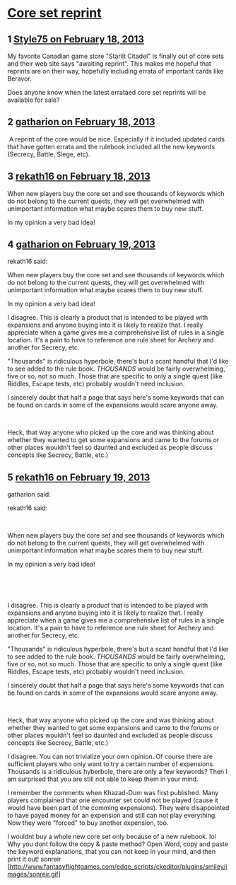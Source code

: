 # [Core set reprint](https://community.fantasyflightgames.com/topic/79442-core-set-reprint/)

## 1 [Style75 on February 18, 2013](https://community.fantasyflightgames.com/topic/79442-core-set-reprint/?do=findComment&comment=764126)

My favorite Canadian game store "Starlit Citadel" is finally out of core sets and their web site says "awaiting reprint". This makes me hopeful that reprints are on their way, hopefully including errata of important cards like Beravor.

Does anyone know when the latest errataed core set reprints will be available for sale?

## 2 [gatharion on February 18, 2013](https://community.fantasyflightgames.com/topic/79442-core-set-reprint/?do=findComment&comment=764167)

 A reprint of the core would be nice. Especially if it included updated cards that have gotten errata and the rulebook included all the new keywords (Secrecy, Battle, Siege, etc).

## 3 [rekath16 on February 18, 2013](https://community.fantasyflightgames.com/topic/79442-core-set-reprint/?do=findComment&comment=764343)

When new players buy the core set and see thousands of keywords which do not belong to the current quests, they will get overwhelmed with unimportant information what maybe scares them to buy new stuff.

In my opinion a very bad idea!

## 4 [gatharion on February 19, 2013](https://community.fantasyflightgames.com/topic/79442-core-set-reprint/?do=findComment&comment=764661)

rekath16 said:

When new players buy the core set and see thousands of keywords which do not belong to the current quests, they will get overwhelmed with unimportant information what maybe scares them to buy new stuff.

In my opinion a very bad idea!



I disagree. This is clearly a product that is intended to be played with expansions and anyone buying into it is likely to realize that. I really appreciate when a game gives me a comprehensive list of rules in a single location. It's a pain to have to reference one rule sheet for Archery and another for Secrecy, etc.

"Thousands" is ridiculous hyperbole, there's but a scant handful that I'd like to see added to the rule book. *THOUSANDS* would be fairly overwhelming, five or so, not so much. Those that are specific to only a single quest (like Riddles, Escape tests, etc) probably wouldn't need inclusion.

I sincerely doubt that half a page that says here's some keywords that can be found on cards in some of the expansions would scare anyone away.

 

Heck, that way anyone who picked up the core and was thinking about whether they wanted to get some expansions and came to the forums or other places wouldn't feel so daunted and excluded as people discuss concepts like Secrecy, Battle, etc.)

## 5 [rekath16 on February 19, 2013](https://community.fantasyflightgames.com/topic/79442-core-set-reprint/?do=findComment&comment=764699)

gatharion said:

rekath16 said:

 

When new players buy the core set and see thousands of keywords which do not belong to the current quests, they will get overwhelmed with unimportant information what maybe scares them to buy new stuff.

In my opinion a very bad idea!

 

 

I disagree. This is clearly a product that is intended to be played with expansions and anyone buying into it is likely to realize that. I really appreciate when a game gives me a comprehensive list of rules in a single location. It's a pain to have to reference one rule sheet for Archery and another for Secrecy, etc.

"Thousands" is ridiculous hyperbole, there's but a scant handful that I'd like to see added to the rule book. *THOUSANDS* would be fairly overwhelming, five or so, not so much. Those that are specific to only a single quest (like Riddles, Escape tests, etc) probably wouldn't need inclusion.

I sincerely doubt that half a page that says here's some keywords that can be found on cards in some of the expansions would scare anyone away.

 

Heck, that way anyone who picked up the core and was thinking about whether they wanted to get some expansions and came to the forums or other places wouldn't feel so daunted and excluded as people discuss concepts like Secrecy, Battle, etc.)



I disagree. You can not trivialize your own opinion. Of course there are sufficient players who only want to try a certain number of expensions. Thousands is a ridiculous hyberbole, there are only a few keywords? Then I am surprised that you are still not able to keep them in your mind.

I remember the comments when Khazad-Dum was first published. Many players complained that one encounter set could not be played (cause it would have been part of the comming expensions). They were disappointed to have payed money for an expension and still can not play everything. Now they were "forced" to buy another expension, too.

I wouldnt buy a whole new core set only because of a new rulebook. lol Why you dont follow the copy & paste method? Open Word, copy and paste the keyword explanations, that you can not keep in your mind, and then print it out! sonreir [http://www.fantasyflightgames.com/edge_scripts/ckeditor/plugins/smiley/images/sonreir.gif]

